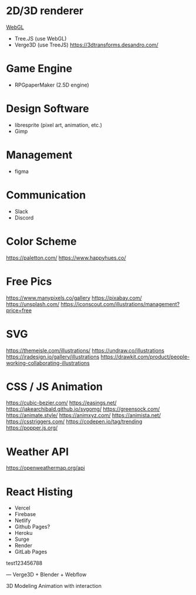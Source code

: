 # 2D/3D renderer
[WebGL](https://www.khronos.org/webgl/)
- Tree.JS (use WebGL)
- Verge3D (use TreeJS)
https://3dtransforms.desandro.com/

# Game Engine
- RPGpaperMaker (2.5D engine)

# Design Software
- libresprite (pixel art, animation, etc.)
- Gimp

# Management
- figma 

# Communication
- Slack
- Discord

# Color Scheme
https://paletton.com/ 
https://www.happyhues.co/

# Free Pics 
https://www.manypixels.co/gallery 
https://pixabay.com/ 
https://unsplash.com/ 
https://iconscout.com/illustrations/management?price=free

# SVG
https://themeisle.com/illustrations/
https://undraw.co/illustrations
https://iradesign.io/gallery/illustrations
https://drawkit.com/product/people-working-collaborating-illustrations

# CSS / JS Animation
https://cubic-bezier.com/
https://easings.net/
https://jakearchibald.github.io/svgomg/
https://greensock.com/
https://animate.style/
https://animxyz.com/
https://animista.net/
https://csstriggers.com/
https://codepen.io/tag/trending
https://popper.js.org/

# Weather API
https://openweathermap.org/api

# React Histing
- Vercel
- Firebase
- Netlify
- Github Pages?
- Heroku
- Surge
- Render
- GitLab Pages

test123456788


—
Verge3D + Blender + Webflow

3D Modeling Animation with interaction
